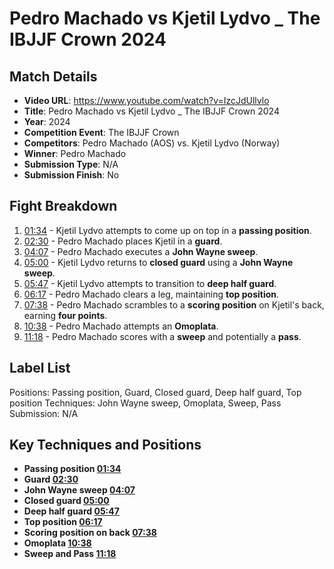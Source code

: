 # Pedro Machado vs Kjetil Lydvo _ The IBJJF Crown 2024

## Match Details
- **Video URL**: https://www.youtube.com/watch?v=IzcJdUllvlo
- **Title**: Pedro Machado vs Kjetil Lydvo _ The IBJJF Crown 2024
- **Year**: 2024
- **Competition Event**: The IBJJF Crown
- **Competitors**: Pedro Machado (AOS) vs. Kjetil Lydvo (Norway)
- **Winner**: Pedro Machado
- **Submission Type**: N/A
- **Submission Finish**: No

## Fight Breakdown
1. [01:34](https://www.youtube.com/watch?v=IzcJdUllvlo&t=94) - Kjetil Lydvo attempts to come up on top in a **passing position**.
2. [02:30](https://www.youtube.com/watch?v=IzcJdUllvlo&t=150) - Pedro Machado places Kjetil in a **guard**.
3. [04:07](https://www.youtube.com/watch?v=IzcJdUllvlo&t=247) - Pedro Machado executes a **John Wayne sweep**.
4. [05:00](https://www.youtube.com/watch?v=IzcJdUllvlo&t=300) - Kjetil Lydvo returns to **closed guard** using a **John Wayne sweep**.
5. [05:47](https://www.youtube.com/watch?v=IzcJdUllvlo&t=347) - Kjetil Lydvo attempts to transition to **deep half guard**.
6. [06:17](https://www.youtube.com/watch?v=IzcJdUllvlo&t=377) - Pedro Machado clears a leg, maintaining **top position**.
7. [07:38](https://www.youtube.com/watch?v=IzcJdUllvlo&t=458) - Pedro Machado scrambles to a **scoring position** on Kjetil's back, earning **four points**.
8. [10:38](https://www.youtube.com/watch?v=IzcJdUllvlo&t=638) - Pedro Machado attempts an **Omoplata**.
9. [11:18](https://www.youtube.com/watch?v=IzcJdUllvlo&t=678) - Pedro Machado scores with a **sweep** and potentially a **pass**.

## Label List
Positions: Passing position, Guard, Closed guard, Deep half guard, Top position
Techniques: John Wayne sweep, Omoplata, Sweep, Pass
Submission: N/A

## Key Techniques and Positions
- **Passing position [01:34](https://www.youtube.com/watch?v=IzcJdUllvlo&t=94)**
- **Guard [02:30](https://www.youtube.com/watch?v=IzcJdUllvlo&t=150)**
- **John Wayne sweep [04:07](https://www.youtube.com/watch?v=IzcJdUllvlo&t=247)**
- **Closed guard [05:00](https://www.youtube.com/watch?v=IzcJdUllvlo&t=300)**
- **Deep half guard [05:47](https://www.youtube.com/watch?v=IzcJdUllvlo&t=347)**
- **Top position [06:17](https://www.youtube.com/watch?v=IzcJdUllvlo&t=377)**
- **Scoring position on back [07:38](https://www.youtube.com/watch?v=IzcJdUllvlo&t=458)**
- **Omoplata [10:38](https://www.youtube.com/watch?v=IzcJdUllvlo&t=638)**
- **Sweep and Pass [11:18](https://www.youtube.com/watch?v=IzcJdUllvlo&t=678)**